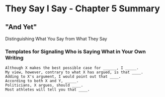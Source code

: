 # They Say I Say - Chapter 5 Summary

## "And Yet"
Distinguishing What You Say from What They Say

### Templates for Signaling Who is Saying What in Your Own Writing

    Although X makes the best possible case for ______, I _____.
    My view, however, contrary to what X has argued, is that ____.
    Adding to X's argument, I would point out that ____.
    According to both X and Y, _____.
    Politicians, X argues, should ____.
    Most athletes will tell you that ____.
